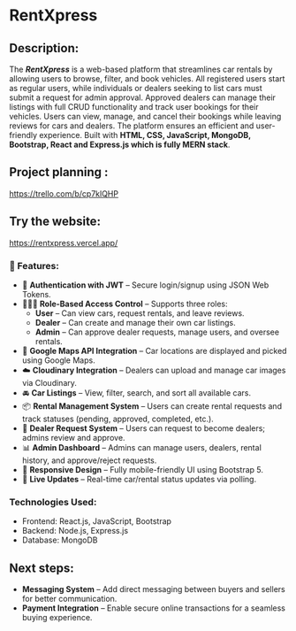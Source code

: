 # RentXpress

## Description: 
The ***RentXpress*** is a web-based platform that streamlines car rentals by allowing users to browse, filter, and book vehicles. All registered users start as regular users, while individuals or dealers seeking to list cars must submit a request for admin approval. Approved dealers can manage their listings with full CRUD functionality and track user bookings for their vehicles. Users can view, manage, and cancel their bookings while leaving reviews for cars and dealers. The platform ensures an efficient and user-friendly experience. Built with **HTML, CSS, JavaScript, MongoDB, Bootstrap, React and Express.js which is fully MERN stack**.

## Project planning :
https://trello.com/b/cp7klQHP

## Try the website:
https://rentxpress.vercel.app/

### 🚀 Features:

- 🔐 **Authentication with JWT** – Secure login/signup using JSON Web Tokens.
- 🧑‍🤝‍🧑 **Role-Based Access Control** – Supports three roles:  
  - **User** – Can view cars, request rentals, and leave reviews.  
  - **Dealer** – Can create and manage their own car listings.  
  - **Admin** – Can approve dealer requests, manage users, and oversee rentals.
- 📍 **Google Maps API Integration** – Car locations are displayed and picked using Google Maps.
- ☁️ **Cloudinary Integration** – Dealers can upload and manage car images via Cloudinary.
- 🚘 **Car Listings** – View, filter, search, and sort all available cars.
- 📦 **Rental Management System** – Users can create rental requests and track statuses (pending, approved, completed, etc.).
- 🎯 **Dealer Request System** – Users can request to become dealers; admins review and approve.
- 📊 **Admin Dashboard** – Admins can manage users, dealers, rental history, and approve/reject requests.
- 🌈 **Responsive Design** – Fully mobile-friendly UI using Bootstrap 5.
- 🔄 **Live Updates** – Real-time car/rental status updates via polling.
            
### Technologies Used:

* Frontend: React.js, JavaScript, Bootstrap
* Backend: Node.js, Express.js
* Database: MongoDB




## Next steps: 
- **Messaging System** – Add direct messaging between buyers and sellers for better communication.  
- **Payment Integration** – Enable secure online transactions for a seamless buying experience.  
